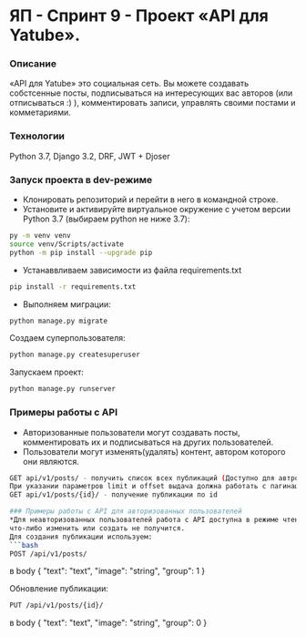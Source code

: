 # ЯП - Спринт 9 - Проект «API для Yatube».

### Описание
«API для Yatube» это социальная сеть. 
Вы можете создавать собстсенные посты, подписываться на интересующих вас авторов (или отписываться :) ), комментировать записи, управлять своими постами и комметариями.

### Технологии
Python 3.7, Django 3.2, DRF, JWT + Djoser
### Запуск проекта в dev-режиме
- Клонировать репозиторий и перейти в него в командной строке.
- Установите и активируйте виртуальное окружение c учетом версии Python 3.7 (выбираем python не ниже 3.7):
```bash
py -m venv venv
source venv/Scripts/activate
python -m pip install --upgrade pip
```
- Устанаввливаем зависимости из файла requirements.txt
```bash
pip install -r requirements.txt
```
- Выполняем миграции:
```bash
python manage.py migrate
```
Создаем суперпользователя:
```bash
python manage.py createsuperuser
```
Запускаем проект:
```bash
python manage.py runserver
```
### Примеры работы с API
- Авторизованные пользователи могут создавать посты,
комментировать их и подписываться на других пользователей.
- Пользователи могут изменять(удалять) контент, автором которого они являются.
```bash
GET api/v1/posts/ - получить список всех публикаций (Доступно для автроризованного/неавторизованного пользователя)
При указании параметров limit и offset выдача должна работать с пагинацией
GET api/v1/posts/{id}/ - получение публикации по id

### Примеры работы с API для авторизованных пользователей
*Для неавторизованных пользователей работа с API доступна в режиме чтения,
что-либо изменить или создать не получится.
Для создания публикации используем:
```bash
POST /api/v1/posts/
```
в body
{
"text": "text",
"image": "string",
"group": 1
}

Обновление публикации:
```bash
PUT /api/v1/posts/{id}/
```
в body
{
"text": "text",
"image": "string",
"group": 0
}
